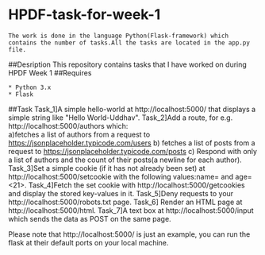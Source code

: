 # HPDF-task-for-week-1		
	The work is done in the language Python(Flask-framework) which contains the number of tasks.All the tasks are located in the app.py file.
##Desription
This repository contains tasks that I have worked on during HPDF Week 1 
##Requires
```
* Python 3.x
* Flask
```
##Task
	Task_1]A simple hello-world at http://localhost:5000/ that displays a simple string like "Hello World-Uddhav".
	Task_2]Add a route, for e.g. http://localhost:5000/authors which: 		
		a)fetches a list of authors from a request to  https://jsonplaceholder.typicode.com/users
      	b) fetches a list of posts from a request to https://jsonplaceholder.typicode.com/posts
       	c) Respond with only a list of authors and the count of their posts(a newline for each author).
	Task_3]Set a simple cookie (if it has not already been set) at http://localhost:5000/setcookie with the following 		   	 values:name=<Uddhav> and age=<21>.
	Task_4]Fetch the set cookie with http://localhost:5000/getcookies and display the stored key-values in it.
	Task_5]Deny requests to your http://localhost:5000/robots.txt page. 
	Task_6] Render an HTML page at http://localhost:5000/html.
	Task_7]A text box at http://localhost:5000/input which sends the data as POST on the same page.
	
Please note that http://localhost:5000/ is just an example, you can run the flask at their default ports on your local machine. 
